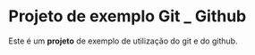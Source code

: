 # Projeto de exemplo Git _ Github

Este é um **projeto** de exemplo de utilização do git e do github.